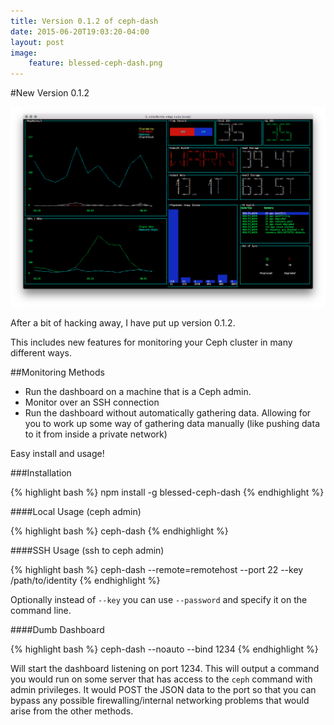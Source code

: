 ```yaml
---
title: Version 0.1.2 of ceph-dash
date: 2015-06-20T19:03:20-04:00
layout: post
image:
    feature: blessed-ceph-dash.png
---
```


#New Version 0.1.2

![](../images/blessed-ceph-dash.png)

After a bit of hacking away, I have put up version 0.1.2.

This includes new features for monitoring your Ceph cluster in many different ways.

##Monitoring Methods
* Run the dashboard on a machine that is a Ceph admin.
* Monitor over an SSH connection
* Run the dashboard without automatically gathering data. Allowing for you to work up some way of gathering data manually (like pushing data to it from inside a private network)

Easy install and usage!

###Installation

{% highlight bash %}
npm install -g blessed-ceph-dash
{% endhighlight %}

####Local Usage (ceph admin)

{% highlight bash %}
ceph-dash
{% endhighlight %}

####SSH Usage (ssh to ceph admin)

{% highlight bash %}
ceph-dash --remote=remotehost --port 22 --key /path/to/identity
{% endhighlight %}

Optionally instead of `--key` you can use `--password` and specify it on the command line.

####Dumb Dashboard

{% highlight bash %}
ceph-dash --noauto --bind 1234
{% endhighlight %}

Will start the dashboard listening on port 1234. This will output a command you would run on some server that has access to the `ceph` command with admin privileges. It would POST the JSON data to the port so that you can bypass any possible firewalling/internal networking problems that would arise from the other methods.



